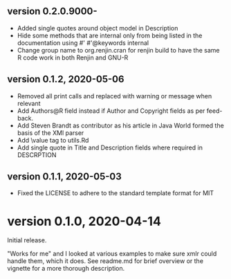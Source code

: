 
## version 0.2.0.9000-
* Added single quotes around object model in Description
* Hide some methods that are internal only from being listed in the documentation using #' #'@keywords internal
* Change group name to org.renjin.cran for renjin build to have the same R code work in both Renjin and GNU-R
 
## version 0.1.2,  2020-05-06
* Removed all print calls and replaced with warning or message when relevant
* Add Authors@R field instead if Author and Copyright fields as per feed-back.
* Add Steven Brandt as contributor as his article in Java World formed the basis of the XMl parser 
* Add \value tag to utils.Rd
* Add single quote in Title and Description fields where required in DESCRPTION 

## version 0.1.1, 2020-05-03
* Fixed the LICENSE to adhere to the standard template format for MIT

# version 0.1.0, 2020-04-14
Initial release.

"Works for me" and I looked at various examples to make sure xmlr could handle them, which it does. 
See readme.md for brief overview or the vignette for a more thorough description.